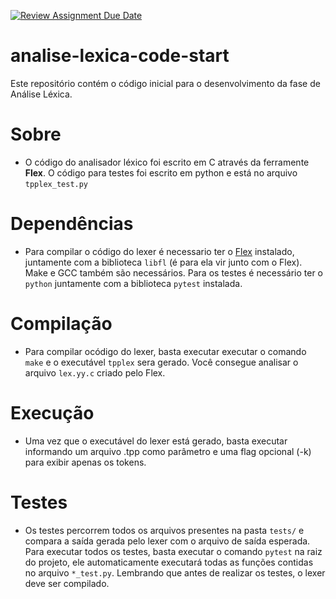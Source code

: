 [![Review Assignment Due Date](https://classroom.github.com/assets/deadline-readme-button-22041afd0340ce965d47ae6ef1cefeee28c7c493a6346c4f15d667ab976d596c.svg)](https://classroom.github.com/a/Tq1aQFUv)
# analise-lexica-code-start
Este repositório contém o código inicial para o desenvolvimento da fase de Análise Léxica.

# Sobre
* O código do analisador léxico foi escrito em C através da ferramente **Flex**. O código para testes foi escrito em python e está no arquivo `tpplex_test.py`

# Dependências
* Para compilar o código do lexer é necessario ter o [Flex](https://www.geeksforgeeks.org/flex-fast-lexical-analyzer-generator/) instalado, juntamente com a biblioteca `libfl` (é para ela vir junto com o Flex). Make e GCC também são necessários. Para os testes é necessário ter o `python` juntamente com a biblioteca `pytest` instalada.

# Compilação
* Para compilar ocódigo do lexer, basta executar executar o comando `make` e o executável `tpplex` sera gerado. Você consegue analisar o arquivo `lex.yy.c` criado pelo Flex.

# Execução
* Uma vez que o executável do lexer está gerado, basta executar informando um arquivo .tpp como parâmetro e uma flag opcional (-k) para exibir apenas os tokens.

# Testes
* Os testes percorrem todos os arquivos presentes na pasta `tests/` e compara a saída gerada pelo lexer com o arquivo de saída esperada. Para executar todos os testes, basta executar o comando `pytest` na raiz do projeto, ele automaticamente executará todas as funções contidas no arquivo `*_test.py`. Lembrando que antes de realizar os testes, o lexer deve ser compilado.
